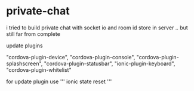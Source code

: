 # private-chat

i tried to build private chat with socket io and room id store in server .. but still far from complete 


update plugins

"cordova-plugin-device",
"cordova-plugin-console",
"cordova-plugin-splashscreen",
"cordova-plugin-statusbar",
"ionic-plugin-keyboard",
"cordova-plugin-whitelist"



for update plugin use  ''' ionic state reset '''